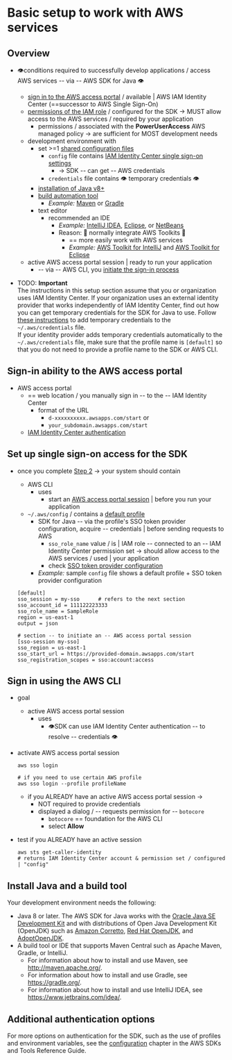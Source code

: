 # Basic setup to work with AWS services<a name="setup-basics"></a>

## Overview<a name="setup-overview"></a>

* 👁️conditions required to successfully develop applications / access AWS services -- via -- AWS SDK for Java 👁️
  * [sign in to the AWS access portal](#setup-awsaccount) / available | AWS IAM Identity Center (==successor to AWS Single Sign\-On\)
  * [permissions of the IAM role](https://docs.aws.amazon.com/singlesignon/latest/userguide/permissionsetsconcept.html) / configured for the SDK -> MUST allow access to the AWS services / required by your application
    * permissions / associated with the **PowerUserAccess** AWS managed policy -> are sufficient for MOST development needs
  * development environment with
    * set >=1 [shared configuration files](https://docs.aws.amazon.com/sdkref/latest/guide/file-format.html)
      * `config` file contains [IAM Identity Center single sign\-on settings](#setup-credentials)
        * -> SDK -- can get -- AWS credentials
      * `credentials` file contains 👁️ temporary credentials 👁️
    * [installation of Java v8+](#setup-envtools)
    * [build automation tool ](#setup-envtools)
      * _Example:_ [Maven](https://maven.apache.org/download.cgi) or [Gradle](https://gradle.org/install/)
    * text editor
      * recommended an IDE 
        * _Example:_ [IntelliJ IDEA](https://www.jetbrains.com/idea/download/#section=windows), [Eclipse](https://www.eclipse.org/ide/), or [NetBeans](https://netbeans.org/downloads/)
        * Reason: 🧠 normally integrate AWS Toolkits 🧠
          * == more easily work with AWS services
          * _Example:_ [AWS Toolkit for IntelliJ](https://docs.aws.amazon.com/toolkit-for-jetbrains/latest/userguide/welcome.html) and [AWS Toolkit for Eclipse](https://docs.aws.amazon.com/toolkit-for-eclipse/v1/user-guide/welcome.html)
  * active AWS access portal session | ready to run your application
    * -- via -- AWS CLI, you [initiate the sign\-in process](#setup-login-sso)

* TODO:
**Important**  
The instructions in this setup section assume that you or organization uses IAM Identity Center\. If your organization uses an external identity provider that works independently of IAM Identity Center, find out how you can get temporary credentials for the SDK for Java to use\. Follow [these instructions](credentials-temporary.md#credentials-temporary-from-portal) to add temporary credentials to the `~/.aws/credentials` file\.  
If your identity provider adds temporary credentials automatically to the `~/.aws/credentials` file, make sure that the profile name is `[default]` so that you do not need to provide a profile name to the SDK or AWS CLI\.

## Sign\-in ability to the AWS access portal<a name="setup-awsaccount"></a>

* AWS access portal
  * == web location / you manually sign in -- to the -- IAM Identity Center
    * format of the URL
      * `d-xxxxxxxxxx.awsapps.com/start` or
      * `your_subdomain.awsapps.com/start`
  * [IAM Identity Center authentication](https://docs.aws.amazon.com/sdkref/latest/guide/access-sso.html)

## Set up single sign\-on access for the SDK<a name="setup-credentials"></a>

* once you complete [Step 2](https://docs.aws.amazon.com/sdkref/latest/guide/access-sso.html#idcGettingStarted) -> your system should contain
  * AWS CLI
    * uses
      * start an [AWS access portal session](#setup-login-sso) | before you run your application
  * `~/.aws/config` / contains a [default profile](https://docs.aws.amazon.com/sdkref/latest/guide/file-format.html#file-format-profile)
    * SDK for Java -- via the profile's SSO token provider configuration, acquire -- credentials | before sending requests to AWS
      * `sso_role_name` value / is | IAM role -- connected to an -- IAM Identity Center permission set -> should allow access to the AWS services / used | your application
      * check [SSO token provider configuration](https://docs.aws.amazon.com/sdkref/latest/guide/feature-sso-credentials.html#sso-token-config)
    * _Example:_ sample `config` file shows a default profile + SSO token provider configuration 

  ```
  [default]
  sso_session = my-sso      # refers to the next section
  sso_account_id = 111122223333
  sso_role_name = SampleRole
  region = us-east-1
  output = json

  # section -- to initiate an -- AWS access portal session
  [sso-session my-sso]
  sso_region = us-east-1
  sso_start_url = https://provided-domain.awsapps.com/start
  sso_registration_scopes = sso:account:access
  ```

## Sign in using the AWS CLI<a name="setup-login-sso"></a>

* goal
  * active AWS access portal session
    * uses
      * 👁️SDK can use IAM Identity Center authentication -- to resolve -- credentials 👁️ 
* activate AWS access portal session
    ```
    aws sso login
    
    # if you need to use certain AWS profile
    aws sso login --profile profileName
    ```
  * if you ALREADY have an active AWS access portal session -> 
    * NOT required to provide credentials
    * displayed a dialog / -- requests permission for -- `botocore`
      * `botocore` == foundation for the AWS CLI
      * select **Allow**
* test if you ALREADY have an active session

    ```
    aws sts get-caller-identity
    # returns IAM Identity Center account & permission set / configured | "config" 
    ```

## Install Java and a build tool<a name="setup-envtools"></a>

Your development environment needs the following:
+ Java 8 or later\. The AWS SDK for Java works with the [Oracle Java SE Development Kit](https://www.oracle.com/java/technologies/javase-downloads.html) and with distributions of Open Java Development Kit \(OpenJDK\) such as [Amazon Corretto](http://aws.amazon.com/corretto/), [Red Hat OpenJDK](https://developers.redhat.com/products/openjdk), and [AdoptOpenJDK](https://adoptopenjdk.net/)\.
+ A build tool or IDE that supports Maven Central such as Apache Maven, Gradle, or IntelliJ\.
  + For information about how to install and use Maven, see [http://maven\.apache\.org/](http://maven.apache.org/)\.
  + For information about how to install and use Gradle, see [https://gradle\.org/](https://gradle.org/)\.
  + For information about how to install and use IntelliJ IDEA, see [https://www\.jetbrains\.com/idea/](https://www.jetbrains.com/idea/)\.

## Additional authentication options<a name="setup-additional"></a>

For more options on authentication for the SDK, such as the use of profiles and environment variables, see the [configuration](https://docs.aws.amazon.com/sdkref/latest/guide/creds-config-files.html) chapter in the AWS SDKs and Tools Reference Guide\.